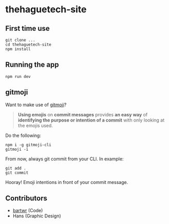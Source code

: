 # thehaguetech-site

## First time use

    git clone ...
    cd thehaguetech-site
    npm install

## Running the app

    npm run dev 

## gitmoji

Want to make use of [gitmoji](https://gitmoji.carloscuesta.me/)?

> **Using emojis** on **commit messages** provides **an easy way**
> of **identifying the purpose or intention of a commit** with only
> looking at the emojis used.

Do the following:

    npm i -g gitmoji-cli
    gitmoji -i

From now, always git commit from your CLI. In example:

    git add .
    git commit

Hooray! Emoji intentions in front of your commit message.

## Contributors

- [bartwr](https://github.com/bartwr/) (Code)
- Hans (Graphic Design)
